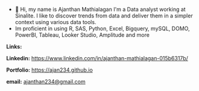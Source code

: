 - 👋 Hi, my name is Ajanthan Mathialagan I'm a Data analyst working at Sinalite. I like to discover trends from data and deliver them in a simpler context using various data tools.
- Im proficient in using R, SAS, Python, Excel, Bigquery, mySQL, DOMO, PowerBI, Tableau, Looker Studio, Amplitude and more
  
**Links:** 

**Linkedin:** https://www.linkedin.com/in/ajanthan-mathialagan-015b6317b/

**Portfolio:** https://ajan234.github.io

**email:** ajanthan234@gmail.com
